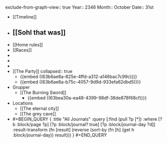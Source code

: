 exclude-from-graph-view:: true
Year:: 2346
Month:: October
Date:: 31st

- [[Timeline]]
- ## [[Sohl that was]]
- [[Home rules]]
- [[Races]]
-
-
-
- [[The Party]]
  collapsed:: true
	- {{embed ((63b6ae8a-825e-4ffd-a312-a146bac7c99c))}}
	- {{embed ((63b6ae8a-b75c-4057-9d9d-933efa62dbd5))}}
- Grupper
	- [[The Burning Sword]]
		- {{embed ((63bea30a-ea48-4399-98df-38de878f68cf))}}
- Locations
	- [[The eternal city]]
	- [[The grey cave]]
- #+BEGIN_QUERY
  {
  :title "All Journals"
  :query [:find (pull ?p [*])
  :where
  [?b :block/page ?p]
  [?p :block/journal? true]
  [?p :block/journal-day ?d]]
  :result-transform (fn [result] (reverse (sort-by (fn [h] (get h :block/journal-day)) result)))
  }
  #+END_QUERY